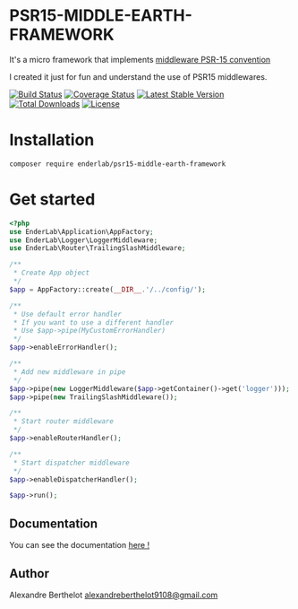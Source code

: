 # PSR15-MIDDLE-EARTH-FRAMEWORK
It's a micro framework that implements [middleware PSR-15 convention](https://github.com/php-fig/fig-standards/blob/master/proposed/http-middleware/middleware.md)

I created it just for fun and understand the use of PSR15 middlewares.

[![Build Status](https://travis-ci.org/ender9108/psr15-middle-earth-framework.svg?branch=master)](https://travis-ci.org/ender9108/psr15-middle-earth-framework)
[![Coverage Status](https://coveralls.io/repos/github/ender9108/psr15-middle-earth-framework/badge.svg?branch=master)](https://coveralls.io/github/ender9108/psr15-middle-earth-framework?branch=master)
[![Latest Stable Version](https://poser.pugx.org/enderlab/middle-earth-framework/v/stable)](https://packagist.org/packages/enderlab/middle-earth-framework)
[![Total Downloads](https://poser.pugx.org/enderlab/middle-earth-framework/downloads)](https://packagist.org/packages/enderlab/middle-earth-framework)
[![License](https://poser.pugx.org/enderlab/middle-earth-framework/license)](https://packagist.org/packages/enderlab/middle-earth-framework)


# Installation
```
composer require enderlab/psr15-middle-earth-framework
```


# Get started
```php
<?php
use EnderLab\Application\AppFactory;
use EnderLab\Logger\LoggerMiddleware;
use EnderLab\Router\TrailingSlashMiddleware;

/**
 * Create App object
 */
$app = AppFactory::create(__DIR__.'/../config/');

/** 
 * Use default error handler
 * If you want to use a different handler
 * Use $app->pipe(MyCustomErrorHandler)  
 */
$app->enableErrorHandler();

/**
 * Add new middleware in pipe
 */
$app->pipe(new LoggerMiddleware($app->getContainer()->get('logger')));
$app->pipe(new TrailingSlashMiddleware());

/**
 * Start router middleware
 */
$app->enableRouterHandler();

/**
 * Start dispatcher middleware
 */
$app->enableDispatcherHandler();

$app->run();
```


## Documentation
You can see the documentation [here !](https://github.com/ender9108/psr15-middle-earth-framework/tree/master/docs/index.md)


## Author
Alexandre Berthelot <alexandreberthelot9108@gmail.com>
